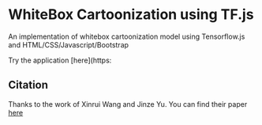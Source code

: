 # WhiteBox Cartoonization using TF.js

An implementation of whitebox cartoonization model using Tensorflow.js and HTML/CSS/Javascript/Bootstrap

Try the application [here](https:

## Citation
Thanks to the work of Xinrui Wang and Jinze Yu. You can find their paper [here](https://openaccess.thecvf.com/content_CVPR_2020/html/Wang_Learning_to_Cartoonize_Using_White-Box_Cartoon_Representations_CVPR_2020_paper.html) 